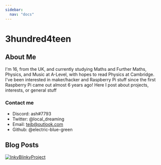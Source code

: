 ```yaml
---
sidebar:
  nav: "docs"
---
```


# 3hundred4teen
## About Me
I'm 16, from the UK, and currently studying Maths and Further Maths, Physics, and Music at A-Level, with hopes to read Physics at Cambridge. I've been interested in maker/hacker and Raspberry Pi stuff since the first Raspberry Pi came out almost 6 years ago! Here I post about projects, interests, or general stuff

### Contact me

- Discord: ash#7793
- Twitter: @local_dreaming
- Email: tejb@outlook.com
- Github: @electric-blue-green

## Blog Posts
[![InkyBlinkyProject](https://raw.githubusercontent.com/3hundred4teen/3hundred4teen/master/Screen%20Shot%202018-01-12%20at%2022.10.10.png "InkyBlinky")](http://3h4.uk/inkyblinky)
